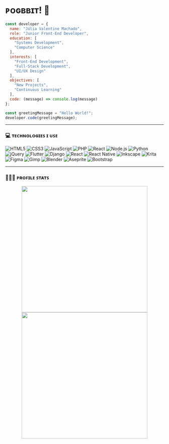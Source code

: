 # ᴘᴏɢʙʙɪᴛ! 👾

```js
const developer = {
  name: "Júlia Valentine Machado",
  role: "Junior Front-End Developer",
  education: [
    "Systems Development",
    "Computer Science"
  ],
  interests: [
    "Front-End Development", 
    "Full-Stack Development", 
    "UI/UX Design"
  ],
  objectives: [
    "New Projects", 
    "Continuous Learning"
  ],
  code: (message) => console.log(message)
};

const greetingMessage = "Hello World!";
developer.code(greetingMessage);
```
***

### 💻 ᴛᴇᴄʜɴᴏʟᴏɢɪᴇꜱ ɪ ᴜꜱᴇ
![HTML5](https://img.shields.io/badge/HTML5-282C34?style=for-the-badge&logo=html5&logoColor=E34F26)
![CSS3](https://img.shields.io/badge/CSS3-282C34?style=for-the-badge&logo=css3&logoColor=1572B6)
![JavaScript](https://img.shields.io/badge/JavaScript-282C34?style=for-the-badge&logo=javascript&logoColor=F7DF1E)
![PHP](https://img.shields.io/badge/PHP-282C34?style=for-the-badge&logo=php&logoColor=777BB4)
![React](https://img.shields.io/badge/React-282C34?style=for-the-badge&logo=react&logoColor=61DAFB)
![Node.js](https://img.shields.io/badge/Node.js-282C34?style=for-the-badge&logo=node.js&logoColor=339933)
![Python](https://img.shields.io/badge/Python-282C34?style=for-the-badge&logo=python&logoColor=3776AB)
![jQuery](https://img.shields.io/badge/jquery-282C34?style=for-the-badge&logo=jquery&logoColor=0769AD) 
![Flutter](https://img.shields.io/badge/Flutter-282C34?style=for-the-badge&logo=Flutter&logoColor=02569B) 
![Django](https://img.shields.io/badge/django-282C34?style=for-the-badge&logo=django&logoColor=092E20) 
![React](https://img.shields.io/badge/react-282C34?style=for-the-badge&logo=react&logoColor=61DAFB) 
![React Native](https://img.shields.io/badge/react_native-282C34?style=for-the-badge&logo=react&logoColor=61DAFB) 
![Inkscape](https://img.shields.io/badge/Inkscape-282C34?style=for-the-badge&logo=inkscape&logoColor=e0e0e0) 
![Krita](https://img.shields.io/badge/Krita-282C34?style=for-the-badge&logo=krita&logoColor=EEF37B) 
![Figma](https://img.shields.io/badge/figma-282C34?style=for-the-badge&logo=figma&logoColor=F24E1E) 
![Gimp](https://img.shields.io/badge/Gimp-282C34?style=for-the-badge&logo=gimp&logoColor=657D8B) 
![Blender](https://img.shields.io/badge/blender-282C34?style=for-the-badge&logo=blender&logoColor=F5792A) 
![Aseprite](https://img.shields.io/badge/Aseprite-282C34?style=for-the-badge&logo=Aseprite&logoColor=7D929E) 
![Bootstrap](https://img.shields.io/badge/bootstrap-282C34?style=for-the-badge&logo=bootstrap&logoColor=8511FA)

***

### 🙇🏻‍♀️ ᴘʀᴏꜰɪʟᴇ ꜱᴛᴀᴛꜱ
<p align="center">
  <img src="https://github-readme-stats.vercel.app/api?username=pogbbit&count_private=true&token=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&show_icons=true&theme=one_dark_pro&count_private=true&card_width=400&hide_border=true" width="400px">
  <img src="https://github-readme-stats.vercel.app/api/top-langs/?username=pogbbit&count_private=true&token=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&layout=compact&theme=one_dark_pro&card_width=400&hide_border=true" width="400px">
</p>

